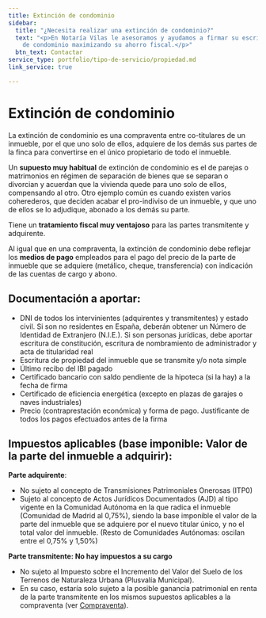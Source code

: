 ```yaml
---
title: Extinción de condominio
sidebar:
  title: "¿Necesita realizar una extinción de condominio?"
  text: "<p>En Notaría Vilas le asesoramos y ayudamos a firmar su escritura de extinción
    de condominio maximizando su ahorro fiscal.</p>"
  btn_text: Contactar
service_type: portfolio/tipo-de-servicio/propiedad.md
link_service: true

---
```

# Extinción de condominio

La extinción de condominio es una compraventa entre co-titulares de un inmueble, por el que uno solo de ellos, adquiere de los demás sus partes de la finca para convertirse en el único propietario de todo el inmueble.

Un **supuesto muy habitual** de extinción de condominio es el de parejas o matrimonios en régimen de separación de bienes que se separan o divorcian y acuerdan que la vivienda quede para uno solo de ellos, compensando al otro. Otro ejemplo común es cuando existen varios coherederos, que deciden acabar el pro-indiviso de un inmueble, y que uno de ellos se lo adjudique, abonado a los demás su parte.

Tiene un **tratamiento fiscal muy ventajoso** para las partes transmitente y adquirente.

Al igual que en una compraventa, la extinción de condominio debe reflejar los **medios de pago** empleados para el pago del precio de la parte de inmueble que se adquiere (metálico, cheque, transferencia) con indicación de las cuentas de cargo y abono.

## Documentación a aportar:

* DNI de todos los intervinientes (adquirentes y transmitentes) y estado civil. Si son no residentes en España, deberán obtener un Número de Identidad de Extranjero (N.I.E.). Si son personas jurídicas, debe aportar escritura de constitución, escritura de nombramiento de administrador y acta de titularidad real
* Escritura de propiedad del inmueble que se transmite y/o nota simple
* Último recibo del IBI pagado
* Certificado bancario con saldo pendiente de la hipoteca (si la hay) a la fecha de firma
* Certificado de eficiencia energética (excepto en plazas de garajes o naves industriales)
* Precio (contraprestación económica) y forma de pago. Justificante de todos los pagos efectuados antes de la firma

## Impuestos aplicables (base imponible: Valor de la parte del inmueble a adquirir):

**Parte adquirente**:

* No sujeto al concepto de Transmisiones Patrimoniales Onerosas (ITP0)
* Sujeto al concepto de Actos Jurídicos Documentados (AJD) al tipo vigente en la Comunidad Autónoma en la que radica el inmueble (Comunidad de Madrid al 0,75%), siendo la base imponible el valor de la parte del inmueble que se adquiere por el nuevo titular único, y no el total valor del inmueble. (Resto de Comunidades Autónomas: oscilan entre el 0,75% y 1,50%)

**Parte transmitente: No hay impuestos a su cargo**

* No sujeto al Impuesto sobre el Incremento del Valor del Suelo de los Terrenos de Naturaleza Urbana (Plusvalía Municipal).
* En su caso, estaría solo sujeto a la posible ganancia patrimonial en renta de la parte transmitente en los mismos supuestos aplicables a la compraventa (ver [Compraventa](/servicios/compraventa.html)).